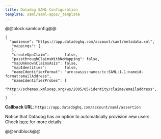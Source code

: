 ```yaml
---
title: Datadog SAML Configuration
template: saml/saml-apps/_template
---
```


@@block:samlconfig@@

```
{
  "audience": "https://app.datadoghq.com/account/saml/metadata.xml",
   "mappings": {
   },
   "createUpnClaim":       false,
   "passthroughClaimsWithNoMapping": false,
   "mapUnknownClaimsAsIs": false,
   "mapIdentities":        false,
   "nameIdentifierFormat": "urn:oasis:names:tc:SAML:1.1:nameid-format:emailAddress",
   "nameIdentifierProbes": [
     "http://schemas.xmlsoap.org/ws/2005/05/identity/claims/emailaddress",
   ],
}
```

**Callback URL**: `https://app.datadoghq.com/account/saml/assertion`

Notice that Datadog has an option to automatically provision new users. Check [here](http://docs.datadoghq.com/guides/saml/) for more details.

@@endblock@@